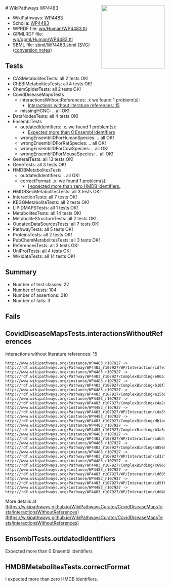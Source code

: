 <img style="float: right; width: 200px" src="../logo.png" />
# WikiPathways WP4483

* WikiPathways: [WP4483](https://identifiers.org/wikipathways:WP4483)
* Scholia: [WP4483](https://scholia.toolforge.org/wikipathways/WP4483)
* WPRDF file: [wp/Human/WP4483.ttl](../wp/Human/WP4483.ttl)
* GPMLRDF file: [wp/gpml/Human/WP4483.ttl](../wp/gpml/Human/WP4483.ttl)
* SBML file: [sbml/WP4483.sbml](../sbml/WP4483.sbml) ([SVG](../sbml/WP4483.svg)) ([conversion notes](../sbml/WP4483.txt))

## Tests
* CASMetabolitesTests: all 2 tests OK!
* ChEBIMetabolitesTests: all 4 tests OK!
* ChemSpiderTests: all 2 tests OK!
* CovidDiseaseMapsTests
    * interactionsWithoutReferences: .x we found 1 problem(s):
        * [Interactions without literature references: 15](#9701cce6)
    * missingHGNC: .. all OK!
* DataNodesTests: all 4 tests OK!
* EnsemblTests
    * outdatedIdentifiers: .x. we found 1 problem(s):
        * [Expected more than 0 Ensembl identifiers](#f44398b7)
    * wrongEnsemblIDForHumanSpecies: .. all OK!
    * wrongEnsemblIDForRatSpecies: .. all OK!
    * wrongEnsemblIDForCowSpecies: .. all OK!
    * wrongEnsemblIDForMouseSpecies: .. all OK!
* GeneralTests: all 13 tests OK!
* GeneTests: all 3 tests OK!
* HMDBMetabolitesTests
    * outdatedIdentifiers: .. all OK!
    * correctFormat: .x. we found 1 problem(s):
        * [I expected more than zero HMDB identifiers.](#ad154c1e)
* HMDBSecMetabolitesTests: all 3 tests OK!
* InteractionTests: all 7 tests OK!
* KEGGMetaboliteTests: all 2 tests OK!
* LIPIDMAPSTests: all 1 tests OK!
* MetabolitesTests: all 14 tests OK!
* MetaboliteStructureTests: all 2 tests OK!
* OudatedDataSourcesTests: all 7 tests OK!
* PathwayTests: all 5 tests OK!
* ProteinsTests: all 2 tests OK!
* PubChemMetabolitesTests: all 3 tests OK!
* ReferencesTests: all 3 tests OK!
* UniProtTests: all 4 tests OK!
* WikidataTests: all 14 tests OK!


## Summary

* Number of test classes: 22
* Number of tests: 104
* Number of assertions: 210
* Number of fails: 3

## Fails

<a name="9701cce6" />

## CovidDiseaseMapsTests.interactionsWithoutReferences

Interactions without literature references: 15
```
http://www.wikipathways.org/instance/WP4483_r107927 -> http://rdf.wikipathways.org/Pathway/WP4483_r107927/WP/Interaction/idfe1f5cfb
http://www.wikipathways.org/instance/WP4483_r107927 -> http://rdf.wikipathways.org/Pathway/WP4483_r107927/ComplexBinding/e8651
http://www.wikipathways.org/instance/WP4483_r107927 -> http://rdf.wikipathways.org/Pathway/WP4483_r107927/ComplexBinding/b10f7
http://www.wikipathways.org/instance/WP4483_r107927 -> http://rdf.wikipathways.org/Pathway/WP4483_r107927/ComplexBinding/e25b9
http://www.wikipathways.org/instance/WP4483_r107927 -> http://rdf.wikipathways.org/Pathway/WP4483_r107927/ComplexBinding/c4a2d
http://www.wikipathways.org/instance/WP4483_r107927 -> http://rdf.wikipathways.org/Pathway/WP4483_r107927/WP/Interaction/ida5958e07
http://www.wikipathways.org/instance/WP4483_r107927 -> http://rdf.wikipathways.org/Pathway/WP4483_r107927/ComplexBinding/db1ad
http://www.wikipathways.org/instance/WP4483_r107927 -> http://rdf.wikipathways.org/Pathway/WP4483_r107927/ComplexBinding/b3a5a
http://www.wikipathways.org/instance/WP4483_r107927 -> http://rdf.wikipathways.org/Pathway/WP4483_r107927/WP/Interaction/idb444734d
http://www.wikipathways.org/instance/WP4483_r107927 -> http://rdf.wikipathways.org/Pathway/WP4483_r107927/ComplexBinding/a8560
http://www.wikipathways.org/instance/WP4483_r107927 -> http://rdf.wikipathways.org/Pathway/WP4483_r107927/WP/Interaction/id17f347d2
http://www.wikipathways.org/instance/WP4483_r107927 -> http://rdf.wikipathways.org/Pathway/WP4483_r107927/ComplexBinding/c6965
http://www.wikipathways.org/instance/WP4483_r107927 -> http://rdf.wikipathways.org/Pathway/WP4483_r107927/WP/Interaction/id69510ebc
http://www.wikipathways.org/instance/WP4483_r107927 -> http://rdf.wikipathways.org/Pathway/WP4483_r107927/WP/Interaction/id5fba6787
http://www.wikipathways.org/instance/WP4483_r107927 -> http://rdf.wikipathways.org/Pathway/WP4483_r107927/WP/Interaction/idd481f113
```

More details at [https://wikipathways.github.io/WikiPathwaysCurator/CovidDiseaseMapsTests/interactionsWithoutReferences](https://wikipathways.github.io/WikiPathwaysCurator/CovidDiseaseMapsTests/interactionsWithoutReferences)

<a name="f44398b7" />

## EnsemblTests.outdatedIdentifiers

Expected more than 0 Ensembl identifiers
<a name="ad154c1e" />

## HMDBMetabolitesTests.correctFormat

I expected more than zero HMDB identifiers.

